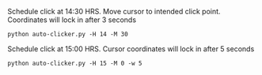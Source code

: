 Schedule click at 14:30 HRS.
Move cursor to intended click point. Coordinates will lock in after 3 seconds

```
python auto-clicker.py -H 14 -M 30
```

Schedule click at 15:00 HRS.
Cursor coordinates will lock in after 5 seconds

```
python auto-clicker.py -H 15 -M 0 -w 5
```
